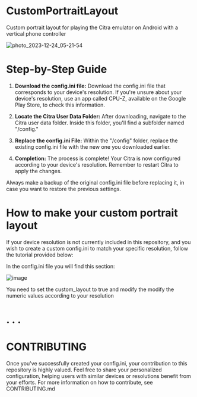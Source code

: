 # CustomPortraitLayout
Custom portrait layout for playing the Citra emulator on Android with a vertical phone controller

![photo_2023-12-24_05-21-54](https://github.com/gustavommcv/CustomPortraitLayout/assets/88604190/b6b6b307-9397-4372-b7e3-58e59d3c3901)

# Step-by-Step Guide

1. **Download the config.ini file:**
   Download the config.ini file that corresponds to your device's resolution. If you're unsure about your device's resolution, use an app called CPU-Z, available on the Google Play Store, to check this information.

2. **Locate the Citra User Data Folder:**
   After downloading, navigate to the Citra user data folder. Inside this folder, you'll find a subfolder named "/config."

3. **Replace the config.ini File:**
   Within the "/config" folder, replace the existing config.ini file with the new one you downloaded earlier.

4. **Completion:**
   The process is complete! Your Citra is now configured according to your device's resolution. Remember to restart Citra to apply the changes.

Always make a backup of the original config.ini file before replacing it, in case you want to restore the previous settings.

# How to make your custom portrait layout
If your device resolution is not currently included in this repository, and you wish to create a custom config.ini to match your specific resolution, follow the tutorial provided below:

In the config.ini file you will find this section:

![image](https://github.com/gustavommcv/CustomPortraitLayout/assets/88604190/faa132d6-d192-4a4c-82d9-7c7ea905acba)

You need to set the custom_layout to true and modify the modify the numeric values according to your resolution

# . . .

# CONTRIBUTING

Once you've successfully created your config.ini, your contribution to this repository is highly valued. Feel free to share your personalized configuration, helping users with similar devices or resolutions benefit from your efforts. For more information on how to contribute, see CONTRIBUTING.md
